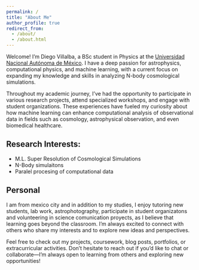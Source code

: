 ```yaml
---
permalink: /
title: "About Me"
author_profile: true
redirect_from: 
  - /about/
  - /about.html
---
```

Welcome! I’m Diego Villalba, a BSc student in Physics at the [Universidad Nacional Autónoma de México](https://en.wikipedia.org/wiki/National_Autonomous_University_of_Mexico). I have a deep passion for astrophysics, computational physics, and machine learning, with a current focus on expanding my knowledge and skills in analyzing N-body cosmological simulations.

Throughout my academic journey, I’ve had the opportunity to participate in various research projects, attend specialized workshops, and engage with student organizations. These experiences have fueled my curiosity about how machine learning can enhance computational analysis of observational data in fields such as cosmology, astrophysical observation, and even biomedical healthcare.

## Research Interests:
- M.L. Super Resolution of Cosmological Simulations 
- N-Body simulaitons
- Paralel procesing of computational data


## Personal
I am from mexico city and in addition to my studies, I enjoy tutoring new students, lab work, astrophotography, participate in student organizatons and volunteering in science comunication proyects, as I believe that learning goes beyond the classroom. I’m always excited to connect with others who share my interests and to explore new ideas and perspectives.

Feel free to check out my projects, coursework, blog posts, portfolios, or extracurricular activities. Don’t hesitate to reach out if you’d like to chat or collaborate—I’m always open to learning from others and exploring new opportunities!

